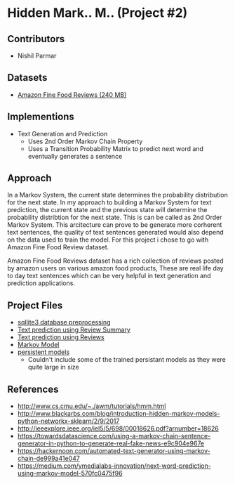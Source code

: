 # Hidden Mark.. M.. (Project #2)

## Contributors
- Nishil Parmar

## Datasets
- [Amazon Fine Food Reviews (240 MB)](https://www.kaggle.com/snap/amazon-fine-food-reviews)

## Implementions
- Text Generation and Prediction
  - Uses 2nd Order Markov Chain Property
  - Uses a Transition Probability Matrix to predict next word and eventually generates a sentence
  
## Approach

In a Markov System, the current state determines the probability distribution for the next state. In my approach to building a Markov System for text prediction, the current state and the previous state will determine the probability distribtion for the next state. This is can be called as 2nd Order Markov System. This arcitecture can prove to be generate more corherent text sentences, the quality of text sentences generated would also depend on the data used to train the model. For this project i chose to go with Amazon Fine Food Review dataset.

Amazon Fine Food Reviews dataset has a rich collection of reviews posted by amazon users on various amazon food products, These are real life day to day text sentences which can be very helpful in text generation and prediction applications.


## Project Files
- [sqllite3 database preprocessing](https://github.com/nishil70/HiddenMarkovModel/blob/master/notebooks/1_preprocessing.ipynb)
- [Text prediction using Review Summary](https://github.com/nishil70/HiddenMarkovModel/blob/master/notebooks/2_building-dictionary.ipynb)
- [Text prediction using Reviews](https://github.com/nishil70/HiddenMarkovModel/blob/master/notebooks/3_generate-sentences.ipynb)
- [Markov Model](https://github.com/nishil70/HiddenMarkovModel/blob/master/models/MarkovModel.py)
- [persistent models](https://github.com/nishil70/HiddenMarkovModel/tree/master/archives)
   - Couldn't include some of the trained persistant models as they were quite large in size

## References
- http://www.cs.cmu.edu/~./awm/tutorials/hmm.html
- http://www.blackarbs.com/blog/introduction-hidden-markov-models-python-networkx-sklearn/2/9/2017
- http://ieeexplore.ieee.org/iel5/5/698/00018626.pdf?arnumber=18626
- https://towardsdatascience.com/using-a-markov-chain-sentence-generator-in-python-to-generate-real-fake-news-e9c904e967e
- https://hackernoon.com/automated-text-generator-using-markov-chain-de999a41e047
- https://medium.com/ymedialabs-innovation/next-word-prediction-using-markov-model-570fc0475f96
